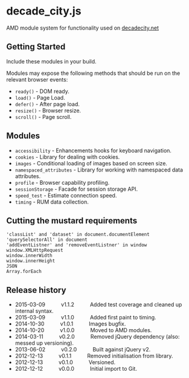 # decade_city.js

AMD module system for functionality used on [decadecity.net][1]

[1]: http://decadecity.net/

## Getting Started
Include these modules in your build.

Modules may expose the following methods that should be run on the relevant browser events:

  * `ready()` - DOM ready.
  * `load()` - Page Load.
  * `defer()` - After page load.
  * `resize()` - Browser resize.
  * `scroll()` - Page scroll.

## Modules

 * `accessibility` - Enhancements hooks for keyboard navigation.
 * `cookies` - Library for dealing with cookies.
 * `images` - Conditional loading of images based on screen size.
 * `namespaced_attributes` - Library for working with namespaced data attributes.
 * `profile` - Browser capability profiling.
 * `sessionStorage` - Facade for session storage API.
 * `speed_test` - Estimate connection speed.
 * `timing` - RUM data collection.

## Cutting the mustard requirements

    'classList' and 'dataset' in document.documentElement
    'querySelectorAll' in document
    'addEventListner' and 'removeEventListner' in window
    window.XMLHttpRequest
    window.innerWidth
    window.innerHeight
    JSON
    Array.forEach

## Release history

* 2015-03-09   v1.1.2   Added test coverage and cleaned up internal syntax.
* 2015-03-09   v1.1.0   Added first paint to timing.
* 2014-10-30   v1.0.1   Images bugfix.
* 2014-10-20   v1.0.0   Moved to AMD modules.
* 2014-03-11   v0.2.0   Removed jQuery dependency (also: messed up versioning).
* 2013-06-02   v0.2.0   Built against jQuery v2.
* 2012-12-13   v0.1.1   Removed initialisation from library.
* 2012-12-13   v0.1.0   Versioned.
* 2012-12-12   v0.0.0   Initial import to Git.


